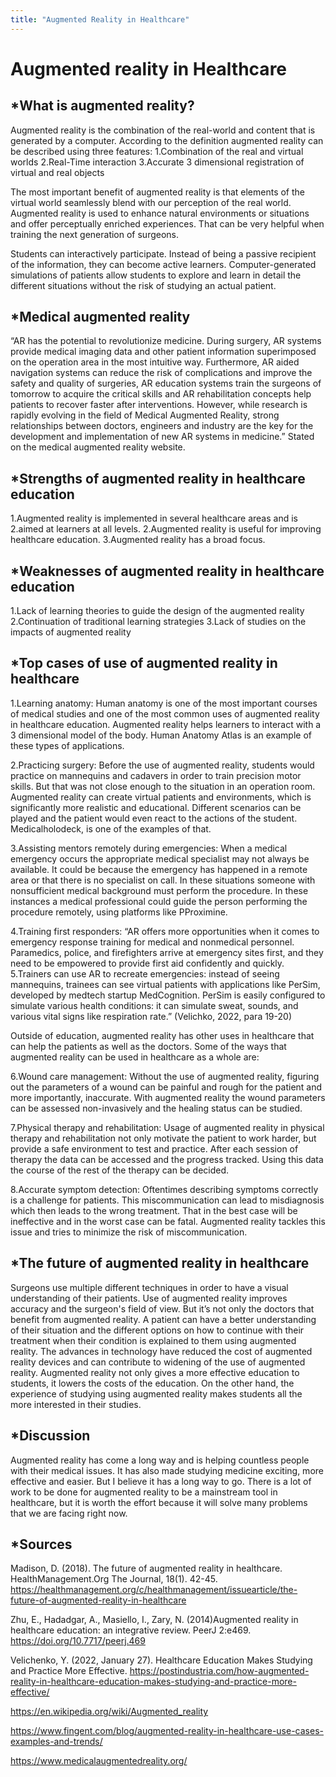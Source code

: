 ```yaml
---
title: "Augmented Reality in Healthcare"
---
```

# Augmented reality in Healthcare

## *What is augmented reality?
Augmented reality is the combination of the real-world and content that is generated by a computer. According to the definition augmented reality can be described using three features: 
1.Combination of the real and virtual worlds
2.Real-Time interaction
3.Accurate 3 dimensional registration of virtual and real objects

The most important benefit of augmented reality is that elements of the virtual world seamlessly blend with our perception of the real world. Augmented reality is used to enhance natural environments or situations and offer perceptually enriched experiences. That can be very helpful when training the next generation of surgeons. 
	
Students can interactively participate. Instead of being a passive recipient of the information, they can become active learners. Computer-generated simulations of patients allow students to explore and learn in detail the different situations without the risk of studying an actual patient.



## *Medical augmented reality

“AR has the potential to revolutionize medicine. During surgery, AR systems provide medical imaging data and other patient information superimposed on the operation area in the most intuitive way. Furthermore, AR aided navigation systems can reduce the risk of complications and improve the safety and quality of surgeries, AR education systems train the surgeons of tomorrow to acquire the critical skills and AR rehabilitation concepts help patients to recover faster after interventions. However, while research is rapidly evolving in the field of Medical Augmented Reality, strong relationships between doctors, engineers and industry are the key for the development and implementation of new AR systems in medicine.” Stated on the medical augmented reality website.

## *Strengths of augmented reality in healthcare education

1.Augmented reality is implemented in several healthcare areas and is 2.aimed at learners at all levels.
2.Augmented reality is useful for improving healthcare education.
3.Augmented reality has a broad focus. 

## *Weaknesses of augmented reality in healthcare education

1.Lack of learning theories to guide the design of the augmented reality
2.Continuation of traditional learning strategies
3.Lack of studies on the impacts of augmented reality

## *Top cases of use of augmented reality in healthcare

1.Learning anatomy: Human anatomy is one of the most important courses of medical studies and one of the most common uses of augmented reality in healthcare education. Augmented reality helps learners to interact with a 3 dimensional model of the body. Human Anatomy Atlas is an example of these types of applications.



2.Practicing surgery: Before the use of augmented reality, students would practice on mannequins and cadavers in order to train precision motor skills. But that was not close enough to the situation in an operation room. Augmented reality can create virtual patients and environments, which is significantly more realistic and educational. Different scenarios can be played and the patient would even react to the actions of the student. Medicalholodeck, is one of the examples of that.



3.Assisting mentors remotely during emergencies: When a medical emergency occurs the appropriate medical specialist may not always be available. It could be because the emergency has happened in a remote area or that there is no specialist on call. In these situations someone with nonsufficient medical background must perform the procedure. In these instances a medical professional could guide the person performing the procedure remotely, using platforms like PProximine.

4.Training first responders: “AR offers more opportunities when it comes to emergency response training for medical and nonmedical personnel. Paramedics, police, and firefighters arrive at emergency sites first, and they need to be empowered to provide first aid confidently and quickly.
5.Trainers can use AR to recreate emergencies: instead of seeing mannequins, trainees can see virtual patients with applications like PerSim, developed by medtech startup MedCognition. PerSim is easily configured to simulate various health conditions: it can simulate sweat, sounds, and various vital signs like respiration rate.” (Velichko, 2022, para 19-20)



Outside of education, augmented reality has other uses in healthcare that can help the patients as well as the doctors. Some of the ways that augmented reality can be used in healthcare as a whole are:

6.Wound care management: Without the use of augmented reality, figuring out the parameters of a wound can be painful and rough for the patient and more importantly, inaccurate. With augmented reality the wound parameters can be assessed non-invasively and the healing status can be studied.


7.Physical therapy and rehabilitation: Usage of augmented reality in physical therapy and rehabilitation not only motivate the patient to work harder, but provide a safe environment to test and practice. After each session of therapy the data can be accessed and the progress tracked. Using this data the course of the rest of the therapy can be decided. 



8.Accurate symptom detection: Oftentimes describing symptoms correctly is a challenge for patients. This miscommunication can lead to misdiagnosis which then leads to the wrong treatment. That in the best case will be ineffective and in the worst case can be fatal. Augmented reality tackles this issue and tries to minimize the risk of miscommunication.

## *The future of augmented reality in healthcare

Surgeons use multiple different techniques in order to have a visual understanding of their patients. Use of augmented reality improves accuracy and the surgeon's field of view. But it’s not only the doctors that benefit from augmented reality. A patient can have a better understanding of their situation and the different options on how to continue with their treatment when their condition is explained to them using augmented reality.
The advances in technology have reduced the cost of augmented reality devices and can contribute to widening of the use of augmented reality. 
Augmented reality not only gives a more effective education to students, it lowers the costs of the education. On the other hand, the experience of studying using augmented reality makes students all the more interested in their studies.


## *Discussion
Augmented reality has come a long way and is helping countless people with their medical issues. It has also made studying medicine exciting, more effective and easier. But I believe it has a long way to go. There is a lot of work to be done for augmented reality to be a mainstream tool in healthcare, but it is worth the effort because it will solve many problems that we are facing right now.

## *Sources

Madison, D. (2018). The future of augmented reality in healthcare. HealthManagement.Org The Journal, 18(1).
	42-45. https://healthmanagement.org/c/healthmanagement/issuearticle/the-future-of-augmented-reality-in-healthcare

Zhu, E., Hadadgar, A., Masiello, I., Zary, N. (2014)Augmented reality in healthcare education: an integrative review. PeerJ 2:e469.
	https://doi.org/10.7717/peerj.469

Velichenko, Y. (2022, January 27). Healthcare Education Makes Studying and Practice More Effective.     https://postindustria.com/how-augmented-reality-in-healthcare-education-makes-studying-and-practice-more-effective/

https://en.wikipedia.org/wiki/Augmented_reality

https://www.fingent.com/blog/augmented-reality-in-healthcare-use-cases-examples-and-trends/

https://www.medicalaugmentedreality.org/



